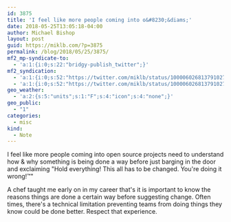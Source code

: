 ```yaml
---
id: 3875
title: 'I feel like more people coming into o&#8230;&diams;'
date: 2018-05-25T13:05:18-04:00
author: Michael Bishop
layout: post
guid: https://miklb.com/?p=3875
permalink: /blog/2018/05/25/3875/
mf2_mp-syndicate-to:
  - 'a:1:{i:0;s:22:"bridgy-publish_twitter";}'
mf2_syndication:
  - 'a:1:{i:0;s:52:"https://twitter.com/miklb/status/1000060268137910277";}'
  - 'a:1:{i:0;s:52:"https://twitter.com/miklb/status/1000060268137910277";}'
geo_weather:
  - 'a:2:{s:5:"units";s:1:"F";s:4:"icon";s:4:"none";}'
geo_public:
  - "1"
categories:
  - misc
kind:
  - Note
---
```

I feel like more people coming into open source projects need to understand how & why something is being done a way before just barging in the door and exclaiming "Hold everything! This all has to be changed. You're doing it wrong!™"

A chef taught me early on in my career that's it is important to know the reasons things are done a certain way before suggesting change. Often times, there's a technical limitation preventing teams from doing things they know could be done better. Respect that experience.